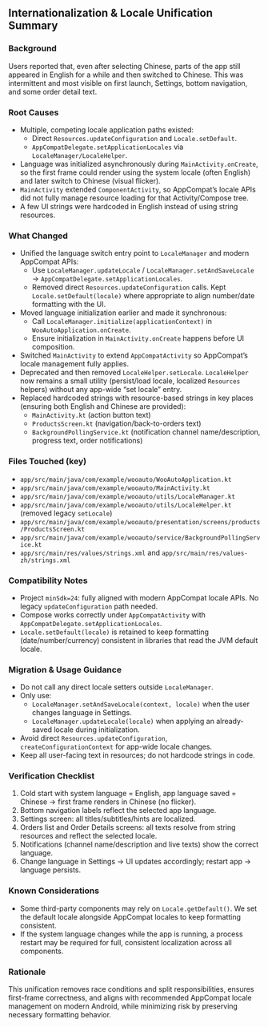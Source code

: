 ## Internationalization & Locale Unification Summary

### Background
Users reported that, even after selecting Chinese, parts of the app still appeared in English for a while and then switched to Chinese. This was intermittent and most visible on first launch, Settings, bottom navigation, and some order detail text.

### Root Causes
- Multiple, competing locale application paths existed:
  - Direct `Resources.updateConfiguration` and `Locale.setDefault`.
  - `AppCompatDelegate.setApplicationLocales` via `LocaleManager/LocaleHelper`.
- Language was initialized asynchronously during `MainActivity.onCreate`, so the first frame could render using the system locale (often English) and later switch to Chinese (visual flicker).
- `MainActivity` extended `ComponentActivity`, so AppCompat’s locale APIs did not fully manage resource loading for that Activity/Compose tree.
- A few UI strings were hardcoded in English instead of using string resources.

### What Changed
- Unified the language switch entry point to `LocaleManager` and modern AppCompat APIs:
  - Use `LocaleManager.updateLocale` / `LocaleManager.setAndSaveLocale` → `AppCompatDelegate.setApplicationLocales`.
  - Removed direct `Resources.updateConfiguration` calls. Kept `Locale.setDefault(locale)` where appropriate to align number/date formatting with the UI.
- Moved language initialization earlier and made it synchronous:
  - Call `LocaleManager.initialize(applicationContext)` in `WooAutoApplication.onCreate`.
  - Ensure initialization in `MainActivity.onCreate` happens before UI composition.
- Switched `MainActivity` to extend `AppCompatActivity` so AppCompat’s locale management fully applies.
- Deprecated and then removed `LocaleHelper.setLocale`. `LocaleHelper` now remains a small utility (persist/load locale, localized `Resources` helpers) without any app-wide “set locale” entry.
- Replaced hardcoded strings with resource-based strings in key places (ensuring both English and Chinese are provided):
  - `MainActivity.kt` (action button text)
  - `ProductsScreen.kt` (navigation/back-to-orders text)
  - `BackgroundPollingService.kt` (notification channel name/description, progress text, order notifications)

### Files Touched (key)
- `app/src/main/java/com/example/wooauto/WooAutoApplication.kt`
- `app/src/main/java/com/example/wooauto/MainActivity.kt`
- `app/src/main/java/com/example/wooauto/utils/LocaleManager.kt`
- `app/src/main/java/com/example/wooauto/utils/LocaleHelper.kt` (removed legacy `setLocale`)
- `app/src/main/java/com/example/wooauto/presentation/screens/products/ProductsScreen.kt`
- `app/src/main/java/com/example/wooauto/service/BackgroundPollingService.kt`
- `app/src/main/res/values/strings.xml` and `app/src/main/res/values-zh/strings.xml`

### Compatibility Notes
- Project `minSdk=24`: fully aligned with modern AppCompat locale APIs. No legacy `updateConfiguration` path needed.
- Compose works correctly under `AppCompatActivity` with `AppCompatDelegate.setApplicationLocales`.
- `Locale.setDefault(locale)` is retained to keep formatting (date/number/currency) consistent in libraries that read the JVM default locale.

### Migration & Usage Guidance
- Do not call any direct locale setters outside `LocaleManager`.
- Only use:
  - `LocaleManager.setAndSaveLocale(context, locale)` when the user changes language in Settings.
  - `LocaleManager.updateLocale(locale)` when applying an already-saved locale during initialization.
- Avoid direct `Resources.updateConfiguration`, `createConfigurationContext` for app-wide locale changes.
- Keep all user-facing text in resources; do not hardcode strings in code.

### Verification Checklist
1. Cold start with system language = English, app language saved = Chinese → first frame renders in Chinese (no flicker).
2. Bottom navigation labels reflect the selected app language.
3. Settings screen: all titles/subtitles/hints are localized.
4. Orders list and Order Details screens: all texts resolve from string resources and reflect the selected locale.
5. Notifications (channel name/description and live texts) show the correct language.
6. Change language in Settings → UI updates accordingly; restart app → language persists.

### Known Considerations
- Some third-party components may rely on `Locale.getDefault()`. We set the default locale alongside AppCompat locales to keep formatting consistent.
- If the system language changes while the app is running, a process restart may be required for full, consistent localization across all components.

### Rationale
This unification removes race conditions and split responsibilities, ensures first-frame correctness, and aligns with recommended AppCompat locale management on modern Android, while minimizing risk by preserving necessary formatting behavior.


